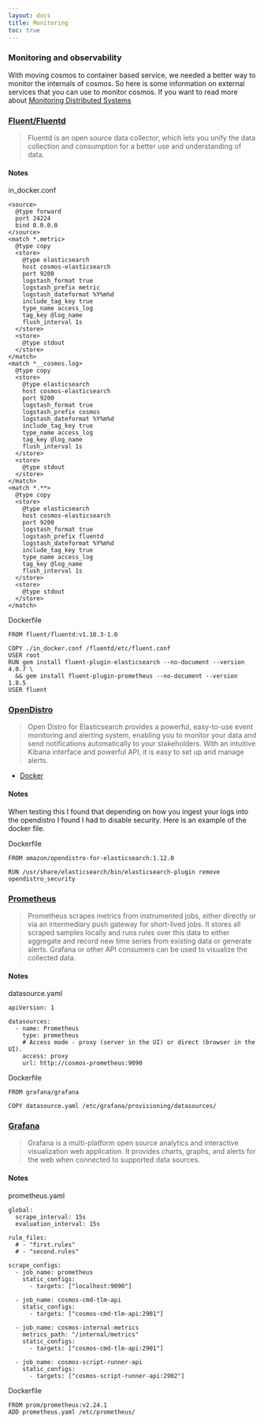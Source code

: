 ```yaml
---
layout: docs
title: Monitoring
toc: true
---
```


### Monitoring and observability

With moving cosmos to container based service, we needed a better way to monitor the internals of cosmos. So here is some information on external services that you can use to monitor cosmos. If you want to read more about [Monitoring Distributed Systems](https://sre.google/sre-book/monitoring-distributed-systems/)

### [Fluent/Fluentd](https://www.fluentd.org/guides/recipes/docker-logging)

> Fluentd is an open source data collector, which lets you unify the data collection and consumption for a better use and understanding of data.

#### Notes

in_docker.conf
```
<source>
  @type forward
  port 24224
  bind 0.0.0.0
</source>
<match *.metric>
  @type copy
  <store>
    @type elasticsearch
    host cosmos-elasticsearch
    port 9200
    logstash_format true
    logstash_prefix metric
    logstash_dateformat %Y%m%d
    include_tag_key true
    type_name access_log
    tag_key @log_name
    flush_interval 1s
  </store>
  <store>
    @type stdout
  </store>
</match>
<match *__cosmos.log>
  @type copy
  <store>
    @type elasticsearch
    host cosmos-elasticsearch
    port 9200
    logstash_format true
    logstash_prefix cosmos
    logstash_dateformat %Y%m%d
    include_tag_key true
    type_name access_log
    tag_key @log_name
    flush_interval 1s
  </store>
  <store>
    @type stdout
  </store>
</match>
<match *.**>
  @type copy
  <store>
    @type elasticsearch
    host cosmos-elasticsearch
    port 9200
    logstash_format true
    logstash_prefix fluentd
    logstash_dateformat %Y%m%d
    include_tag_key true
    type_name access_log
    tag_key @log_name
    flush_interval 1s
  </store>
  <store>
    @type stdout
  </store>
</match>
```

Dockerfile
```
FROM fluent/fluentd:v1.10.3-1.0

COPY ./in_docker.conf /fluentd/etc/fluent.conf
USER root
RUN gem install fluent-plugin-elasticsearch --no-document --version 4.0.7 \
  && gem install fluent-plugin-prometheus --no-document --version 1.8.5
USER fluent
```

### [OpenDistro](https://opendistro.github.io/for-elasticsearch-docs/)

> Open Distro for Elasticsearch provides a powerful, easy-to-use event monitoring and alerting system, enabling you to monitor your data and send notifications automatically to your stakeholders. With an intuitive Kibana interface and powerful API, it is easy to set up and manage alerts.

- [Docker](https://opendistro.github.io/for-elasticsearch-docs/docs/install/docker/)

#### Notes

When testing this I found that depending on how you ingest your logs into the opendistro I found I had to disable security. Here is an example of the docker file.

Dockerfile
```
FROM amazon/opendistro-for-elasticsearch:1.12.0

RUN /usr/share/elasticsearch/bin/elasticsearch-plugin remove opendistro_security
```

### [Prometheus](https://prometheus.io/)

> Prometheus scrapes metrics from instrumented jobs, either directly or via an intermediary push gateway for short-lived jobs. It stores all scraped samples locally and runs rules over this data to either aggregate and record new time series from existing data or generate alerts. Grafana or other API consumers can be used to visualize the collected data.

#### Notes

datasource.yaml
```
apiVersion: 1

datasources:
  - name: Prometheus
    type: prometheus
    # Access mode - proxy (server in the UI) or direct (browser in the UI).
    access: proxy
    url: http://cosmos-prometheus:9090
```

Dockerfile
```
FROM grafana/grafana

COPY datasource.yaml /etc/grafana/provisioning/datasources/
```

### [Grafana](https://grafana.com/)

> Grafana is a multi-platform open source analytics and interactive visualization web application. It provides charts, graphs, and alerts for the web when connected to supported data sources. 

#### Notes

prometheus.yaml
```
global:
  scrape_interval: 15s
  evaluation_interval: 15s

rule_files:
  # - "first.rules"
  # - "second.rules"

scrape_configs:
  - job_name: prometheus
    static_configs:
      - targets: ["localhost:9090"]

  - job_name: cosmos-cmd-tlm-api
    static_configs:
      - targets: ["cosmos-cmd-tlm-api:2901"]

  - job_name: cosmos-internal-metrics
    metrics_path: "/internal/metrics"
    static_configs:
      - targets: ["cosmos-cmd-tlm-api:2901"]

  - job_name: cosmos-script-runner-api
    static_configs:
      - targets: ["cosmos-script-runner-api:2902"]
```

Dockerfile
```
FROM prom/prometheus:v2.24.1
ADD prometheus.yaml /etc/prometheus/
```